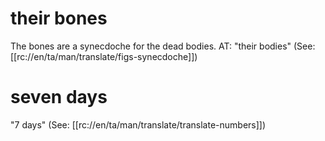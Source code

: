 # their bones

The bones are a synecdoche for the dead bodies. AT: "their bodies" (See: [[rc://en/ta/man/translate/figs-synecdoche]])

# seven days

"7 days" (See: [[rc://en/ta/man/translate/translate-numbers]])

